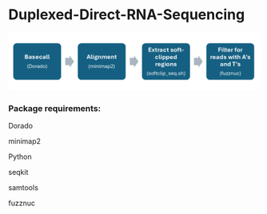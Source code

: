 # Duplexed-Direct-RNA-Sequencing

![Steps](/images/demultiplex_steps.png)

### Package requirements:

Dorado

minimap2

Python

seqkit

samtools

fuzznuc
